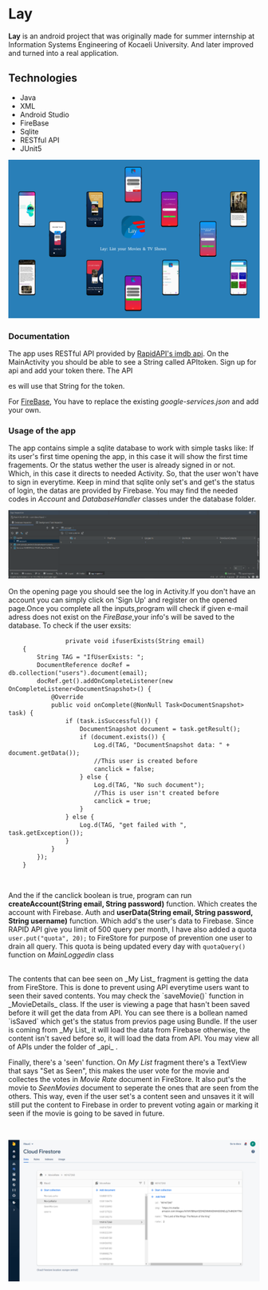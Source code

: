 # Lay

**Lay** is an android project that was originally made for summer internship at Information Systems Engineering of Kocaeli University. And later improved and turned into a real application.

## Technologies

- Java
- XML
- Android Studio
- FireBase
- Sqlite
- RESTful API
- JUnit5

![Image of Thumbnail](https://github.com/FatiGurqiti/Lay/blob/develop/Thumbnail.png)

### Documentation

The app uses RESTful API provided by [RapidAPI's imdb api](https://rapidapi.com/apidojo/api/imdb8/). On the MainActivity you should be able to see a String called APItoken. Sign up for api and add your token there. The API 

es will use that String for the token.

For [FireBase](https://firebase.google.com/), You have to replace the existing _google-services.json_ and add your own. 


### Usage of the app

The app contains simple a sqlite database to work with simple tasks like: If its user's first time opening the app, in this case it will show the first time fragements. Or the status wether the user is already signed in or not. Which, in this case it directs to needed Activity. So, that the user won't have to sign in everytime. Keep in mind that sqlite only set's and get's the status of login, the datas are provided by Firebase. You may find the needed codes in _Account_ and _DatabaseHandler_ classes under the database folder.


![Image of Sqlite](https://github.com/FatiGurqiti/Lay/blob/develop/Sqlite.png)

On the opening page you should see the log in Activity.If you don't have an account you can simply click on 'Sign Up' and register on the opened page.Once you complete all the inputs,program will check if given e-mail adress does not exist on the _FireBase_,your info's will be saved to the database.
To check if the user exsits:

```
                private void ifuserExists(String email)
    {
        String TAG = "IfUserExists: ";
        DocumentReference docRef = db.collection("users").document(email);
        docRef.get().addOnCompleteListener(new OnCompleteListener<DocumentSnapshot>() {
            @Override
            public void onComplete(@NonNull Task<DocumentSnapshot> task) {
                if (task.isSuccessful()) {
                    DocumentSnapshot document = task.getResult();
                    if (document.exists()) {
                        Log.d(TAG, "DocumentSnapshot data: " + document.getData());
                        //This user is created before
                        canclick = false;
                    } else {
                        Log.d(TAG, "No such document");
                        //This is user isn't created before
                        canclick = true;
                    }
                } else {
                    Log.d(TAG, "get failed with ", task.getException());
                }
            }
        });
    }
```

<br>

And the if the canclick boolean is true, program can run **createAccount(String email, String password)** function. Which creates the account with Firebase. Auth and **userData(String email, String password, String username)** function. Which add's the user's data to Firebase.
Since RAPID API give you limit of 500 query per month, I have also added a quota `user.put("quota", 20);` to FireStore for purpose of prevention one user to drain all query.
This quota is being updated every day with `quotaQuery()` function on _MainLoggedin_ class

<br>
The contents that can bee seen on _My List_ fragment is getting the data from FireStore. This is done to prevent using API everytime users want to seen their saved contents. You may check the `saveMovie()` function in _MovieDetails_ class. If the user is viewing a page that hasn't been saved before it will get the data from API. You can see there is a bollean named `isSaved` which get's the status from previos page using Bundle. If the user is coming from _My List_ it will load the data from Firebase otherwise, the content isn't saved before so, it will load the data from API. 
You may view all of APIs under the folder of _api_ .

<br>

Finally, there's a 'seen' function. On _My List_ fragment there's a TextView that says "Set as Seen", this makes the user vote for the movie and collectes the votes in _Movie Rate_ document in FireStore. It also put's the movie to _SeenMovies_ document to seperate the ones that are seen from the others. This way, even if the user set's a content seen and unsaves it it will still put the content to Firebase in order to prevent voting again or marking it seen if the movie is going to be saved in future.

<br>

![Image of FireBase](https://github.com/FatiGurqiti/Lay/blob/develop/FireBase.png)
